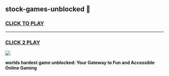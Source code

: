 
## stock-games-unblocked 👋
<h3>
<a href="https://premium.freeplayer.one?title=stock-games-unblocked&ref=14F">CLICK TO PLAY</a></h3>
<hr>

<h3>
<a href="https://premium.freeplayer.one?title=stock-games-unblocked&ref=14F">CLICK 2 PLAY</a>
  
</h3>

<a href="https://premium.freeplayer.one?title=stock-games-unblocked&ref=12F/"><img src="https://clearcache.store/games.png"></a>


**worlds hardest game unblocked: Your Gateway to Fun and Accessible Online Gaming**
